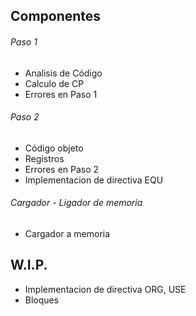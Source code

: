 ## Componentes

###### Paso 1
- Analisis de Código
- Calculo de CP
- Errores en Paso 1

###### Paso 2
- Código objeto
- Registros
- Errores en Paso 2
- Implementacion de directiva EQU

###### Cargador - Ligador de memoria
- Cargador a memoria

## W.I.P.

- Implementacion de directiva ORG, USE
- Bloques
